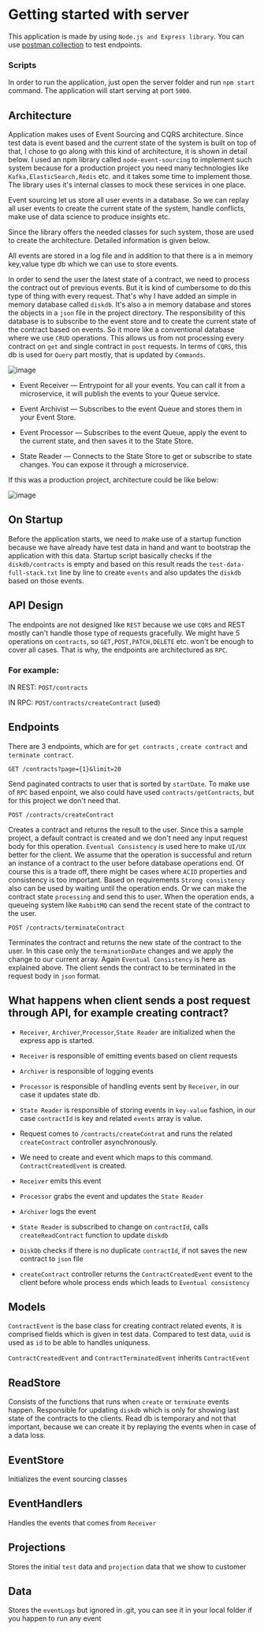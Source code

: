 # Getting started with server

This application is made by using `Node.js and Express library`. You can use [postman collection](https://github.com/orkunmuti/contractor-event-sourcing/blob/main/server/EventSourcing.postman_collection.json) to test endpoints.

### Scripts

In order to run the application, just open the server folder and run `npm start` command. The application will start serving at port `5000`.

## Architecture

Application makes uses of Event Sourcing and CQRS architecture. Since test data is event based and the current state of the system is built on top of that, 
I chose to go along with this kind of architecture, it is shown in detail below. I used an npm library called `node-event-sourcing` to implement such system because 
for a production project you need many technologies like `Kafka,ElasticSearch,Redis` etc. and it takes some time to implement those. The library uses it's internal classes to 
mock these services in one place.

Event sourcing let us store all user events in a database. So we can replay all user events to create the current state of the system, handle conflicts, make use of data science to 
produce insights etc.

Since the library offers the needed classes for such system, those are used to create the architecture. Detailed information is given below. 

All events are stored in a log file and in addition to that there is a in memory key,value type db which we can use to store events.

In order to send the user the latest state of a contract, we need to process the contract out of previous events. But it is kind of cumbersome to do this type of thing with every request.
That's why I have added an simple in memory database called `diskdb`. It's also a in memory database and stores the objects in a `json` file in the project directory. 
The responsibility of this database is to subscribe to the event store and to create the current state of the contract based on events. So it more like a conventional database where we use 
`CRUD` operations. This allows us from not processing every contract on `get` and single contract in `post` requests. In terms of `CQRS`, this db is used for `Query` part mostly, 
that is updated by `Commands`.

![image](https://user-images.githubusercontent.com/16900879/142380001-b11d8025-07f1-4f39-96dd-2c53cd5fb30c.png)

- Event Receiver — Entrypoint for all your events. You can call it from a microservice, it will publish the events to your Queue service.

- Event Archivist — Subscribes to the event Queue and stores them in your Event Store.

- Event Processor — Subscribes to the event Queue, apply the event to the current state, and then saves it to the State Store.

- State Reader — Connects to the State Store to get or subscribe to state changes. You can expose it through a microservice.

If this was a production project, architecture could be like below:

![image](https://user-images.githubusercontent.com/16900879/142380577-99197be8-924d-41fa-a041-c5c09b61b3cd.png)

## On Startup

Before the application starts, we need to make use of a startup function because we have already have test data in hand and want to bootstrap the application with this data. 
Startup script basically checks if the `diskdb/contracts` is empty and based on this result reads the `test-data-full-stack.txt` line by line to create `events` and also updates the `diskdb` based on those events.

## API Design

The endpoints are not designed like `REST` because we use `CQRS` and REST mostly can't handle those type of requests gracefully. We might have 5 operations on `contracts`, so `GET,POST,PATCH,DELETE` etc. won't be enough to cover all cases. That is why, the endpoints are architectured as `RPC`. 

### For example:

IN REST:  `POST/contracts`

IN RPC:  `POST/contracts/createContract` (used)

## Endpoints

There are 3 endpoints, which are for `get contracts` , `create contract` and `terminate contract`.

`GET /contracts?page={1}&limit=20`

Send paginated contracts to user that is sorted by `startDate`. To make use of `RPC` based enpoint, we also could have used `contracts/getContracts`, but for this project we don't need that.

`POST /contracts/createContract`

Creates a contract and returns the result to the user. Since this a sample project, a default contract is created and we don't need any input request body for this operation. 
`Eventual Consistency` is used here to make `UI/UX` better for the client. We assume that the operation is successful and return an instance of a contract to the user before database operations end. Of course this is a trade off, there might be cases where `ACID` properties and consistency is too important. Based on requirements `Strong consistency` also can be used by waiting until the operation ends. Or we can make the contract state `processing` and send this to user. When the operation ends, a queueing system like `RabbitMQ` can send the recent state of the contract to the user.

`POST /contracts/terminateContract`

Terminates the contract and returns the new state of the contract to the user. In this case only the `terminationDate` changes and we apply the change to our current array. Again `Eventual Consistency` is here as explained above. The client sends the contract to be terminated in the request body in `json` format.

## What happens when client sends a post request through API, for example creating contract?

- `Receiver`, `Archiver`,`Processor`,`State Reader` are initialized when the express app is started.

- `Receiver` is responsible of emitting events based on client requests

- `Archiver` is responsible of logging events

- `Processor` is responsible of handling events sent by `Receiver`, in our case it updates state db.

- `State Reader` is responsible of storing events in `key-value` fashion, in our case `contractId` is key and related `events` array is value.

- Request comes to `/contracts/createContrat` and runs the related `createContract` controller asynchronously.

- We need to create and event which maps to this command. `ContractCreatedEvent` is created.

- `Receiver` emits this event

- `Processor` grabs the event and updates the `State Reader`

- `Archiver` logs the event

- `State Reader` is subscribed to change on `contractId`, calls `createReadContract` function to update `diskdb`

- `DiskDb` checks if there is no duplicate `contractId`, if not saves the new contract to `json` file

- `createContract` controller returns the `ContractCreatedEvent` event to the client before whole process ends which leads to `Eventual consistency`

## Models

`ContractEvent` is the base class for creating contract related events, it is comprised fields which is given in test data. Compared to test data, `uuid` is used as `id` to be able to handles uniquness.

`ContractCreatedEvent` and `ContractTerminatedEvent` inherits `ContractEvent`

## ReadStore

Consists of the functions that runs when `create` or `terminate` events happen. Responsible for updating `diskdb` which is only for showing last state of the contracts to the clients. Read db is temporary and not that important, because we can create it by replaying the events when in case of a data loss.

## EventStore

Initializes the event sourcing classes

## EventHandlers

Handles the events that comes from `Receiver`

## Projections

Stores the initial `test` data and `projection` data that we show to customer

## Data

Stores the `eventLogs` but ignored in .git, you can see it in your local folder if you happen to run any event

